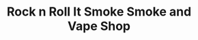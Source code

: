 ---
title: "Rock n Roll It Smoke Smoke and Vape Shop"
url: /katy/rock-n-roll-it-smoke-smoke-and-vape-shop/
shop: E-Zigaretten
---